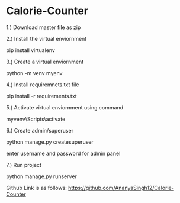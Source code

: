 # Calorie-Counter

1.) Download master file as zip

2.) Install the virtual enviornment

pip install virtualenv


3.) Create a virtual enviornment

python -m venv myenv


4.) Install requiremnets.txt file

pip install -r requirements.txt
 
 
5.) Activate virtual enviornment using command

myvenv\Scripts\activate


6.) Create admin/superuser

python manage.py createsuperuser

enter username and password for admin panel


7.) Run project

python manage.py runserver

Github Link is as follows: https://github.com/AnanyaSingh12/Calorie-Counter
